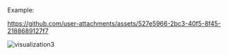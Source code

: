 Example:

https://github.com/user-attachments/assets/527e5966-2bc3-40f5-8f45-2188689127f7


![visualization3](https://github.com/user-attachments/assets/b526b18b-e008-4517-b13b-010d50a35376)

